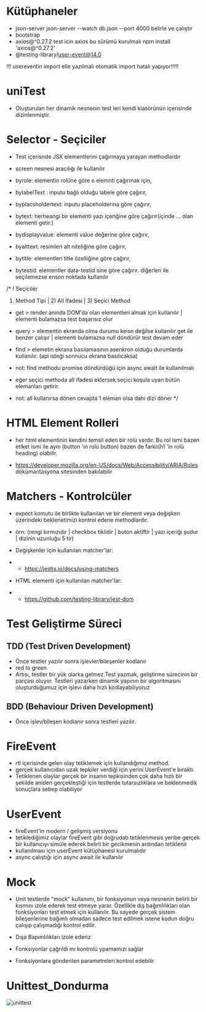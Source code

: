# Kütüphaneler

- json-server
json-server --watch db.json --port 4000 belirle ve çalıştır
- bootstrap
- axios@^0.27.2 test icin axios bu sürümü kurulmalı
npm install 'axios@^0.27.2'
- @testing-library/user-event@14.0

!!! usereventin import elle yazılmalı otomatik import hatalı yapıyor!!!!!

# uniTest 
- Oluşturulan her dinamik nesnenin test leri kendi klasörünün içerisinde dizinlenmiştir.

# Selector - Seçiciler

- Test içerisnde JSX elementlerini çağırmaya yarayan methodlardır
- screen nesnesi aracılığı ile kullanılır


- byrole: elementin rolüne göre o elemnti çağırmak için,
- bylabelText : inputu bağlı olduğu labele göre çağırır,
- byplacsholdertext: inputu placeholderına göre çağırır,
- bytext: herheangi bir elementi yazı içeriğine göre çağırır(içinde ... olan elementi getir.)
- bydisplayvalue: elementi value değerine göre çağırır,
- byalttext: resimleri alt niteliğine göre çağırır,
- bytitle: elementleri title özelliğine göre çağırır,

- bytestid: elementler data-testid sine göre çağırır. diğerleri ile seçilemezse enson noktada kullanılır

/*
 ! Seçiciler
 1) Method Tipi  | 2) All İfadesi  | 3) Seçici Method

 * get > render anında DOM'da olan elementleri almak için kullanılır | elementi bulamazsa test başarısız olur

 * query > elementin ekranda olma durumu keisn değilse kullanılır get ile benzer çalışır | elementi bulamazsa null döndürür test devam eder

 * find > elemetin ekrana basılamasının asenkron olduğu durumlarda kullanılır. (api isteği sonnucu ekrana basılıcaksa)
 * not: find methodu promise döndürdüğü için async await ile kullanılmalı

 * eğer seçici methoda all ifadesi eklersek seçici koşula uyan bütün elemanları getirir.
 * not: all kullanırsa dönen cevapta 1 eleman olsa dahi dizi döner
*/
# HTML Element Rolleri

- her html elementinin kendini temsil eden bir rolü vardır. Bu rol ismi bazen etiket ismi ile aynı (button 'ın rolü button) bazen de farklı(h1 'in rolü heading) olabilir.

- https://developer.mozilla.org/en-US/docs/Web/Accessibility/ARIA/Roles  dökümantasyona sitesinden bakılabilir

# Matchers - Kontrolcüler

- expect komutu ile birlikte kullanılan ve bir element veya değişken üzerindeki beklenetimizi kontrol edene methodlardır.
- örn: (rengi kırmızıdır | checkbox tiklidir | buton aktiftir | yazı içeriği şudur | dizinin uzunluğu 5 tir)

- Değişkenler için kullanılan matcher'lar:
- - https://jestjs.io/docs/using-matchers

- HTML elementi için kullanılan matcher'lar:
- - https://github.com/testing-library/jest-dom

# Test Geliştirme Süreci

## TDD (Test Driven Development)

- Önce testler yazılır sonra işlevler/bileşenler kodlanır
- red to green
- Artısı, testler bir yük olarka gelmez.Test yazmak, geliştirme sürecinin bir parçası oluyor. Testleri yazarken dinamik yapının bir algoritmasını oluşturduğumuz için işlevi daha hızlı kodlayabiliyoruz

## BDD (Behaviour Driven Development)

- Önce işlev/bileşen kodlanır sonra testleri yazılır.

# FireEvent

- rtl içerisinde gelen olay tetiklemek için kullandığımız method.
- gerçek kullanıcıdan uzak tepkiler verdiği için yerini UserEvent'e bıraktı.
- Tetiklenen olaylar gerçek bir insanın tepkisinden çok daha hızlı bir şekilde aniden gerçekleştiği için testlerde tutarsızlıklara ve beklenmedik sonuçlara sebep olabiliyor

# UserEvent

- fireEvent'in modern / gelişmiş versiyonu
- tetiklediğimiz olaylar fireEvent gibi doğrudab tetiklenmesis yeribe gerçek bir kullanıcıyı simüle ederek belirli bir gecikmenin ardından tetiklenir
- kullanılması için userEvent kütüphanesi kurulmalıdır
- async çalıştığı için async await ile kullanılır

# Mock

- Unit testlerde "mock" kullanımı, bir fonksiyonun veya nesnenin belirli bir kısmını izole ederek test etmeye yarar. Özellikle dış bağımlılıkları olan fonksiyonları test etmek için kullanılır. Bu sayede gerçek sistem bileşenlerine bağımlı olmadan sadece test edilmek istene kodun doğru çalışıp çalışmadığı kontrol edilir.

- Dışa Bapımlılıkları izole ederiz

- Fonksiyonlar çağrıldı mı kontrolü ypamamızı sağlar

- Fonksiyonlara gönderilen parametreleri kontrol edebilir

# Unittest_Dondurma

![unittest](https://github.com/user-attachments/assets/dcc1b70d-6bfb-4499-a9d8-376e9d1bac90)

